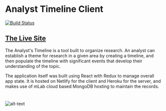 
# Analyst Timeline Client

[![Build Status](https://travis-ci.org/Cameron-Grams/Analyst_timeline_client.svg?branch=master)](https://travis-ci.org/Cameron-Grams/Analyst_timeline_client)

## [The Live Site]( https://amazing-davinci-10dc21.netlify.com/login )

The Analyst's Timeline is a tool built to organize research. An analyst can establish a theme for research in a given area by creating a timeline, and then populate the timeline with significant events that develop their understanding of the topic.  

The application itself was built using React with Redux to manage overall app state.  It is hosted on Netlify for the client and Heroku for the server, and makes use of mLab cloud based MongoDB hosting to maintain the records.
#
#
![alt-text][screenshot]

[screenshot]: https://s3.us-east-2.amazonaws.com/cameronprofilephotos/analystTimeline2.png "Screen shot of Analyst's Timeline" 
